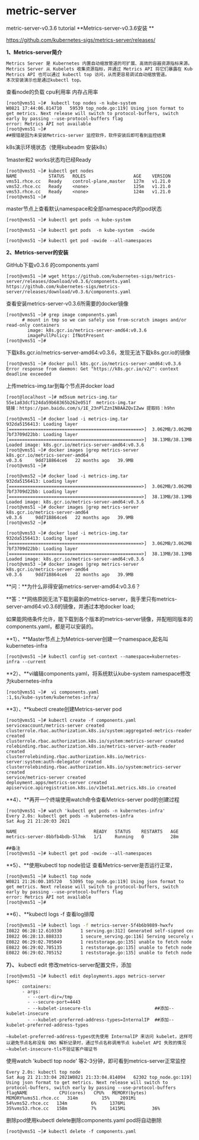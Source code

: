 # metric-server
metric-server-v0.3.6 tutorial
**Metrics-server-v0.3.6安装 **

https://github.com/kubernetes-sigs/metrics-server/releases/

**1、Metrics-server简介**

```go
Metrics Server 是 Kubernetes 内置自动缩放管道的可扩展、高效的容器资源指标来源。
Metrics Server 从 Kubelets 收集资源指标，并通过 Metrics API 将它们暴露在 Kubernetes apiserver 中，以供 HPA(Horizontal Pod Autoscaler) 和 VPA(Vertical Pod Autoscaler) 使用。
Metrics API 也可以通过 kubectl top 访问，从而更容易调试自动缩放管道。
本次安装演示也是通过kubectl top。 
```

查看node的负载 cpu利用率  内存占用率

```shell
[root@vms51 ~]#  kubectl top nodes -n kube-system
W0821 17:44:06.814710   59539 top_node.go:119] Using json format to get metrics. Next release will switch to protocol-buffers, switch early by passing --use-protocol-buffers flag
error: Metrics API not available
[root@vms51 ~]#
##报错是因为未安装Metrics-server 监控软件，软件安装后即可看到监控结果
```

k8s演示环境状态（使用kubeadm 安装k8s）

1master和2 works状态均已经Ready

```she
[root@vms51 ~]# kubectl get nodes
NAME            STATUS   ROLES                  AGE    VERSION
vms51.rhce.cc   Ready    control-plane,master   127m   v1.21.0
vms52.rhce.cc   Ready    <none>                 125m   v1.21.0
vms53.rhce.cc   Ready    <none>                 124m   v1.21.0
[root@vms51 ~]#
```

master节点上查看默认namespace和全部namespace内的pod状态

```she
[root@vms51 ~]# kubectl get pods -n kube-system  

[root@vms51 ~]# kubectl get pods  -n kube-system  -owide

[root@vms51 ~]# kubectl get pod -owide --all-namespaces
```

**2、Metrics-server的安装**

GitHub下载v0.3.6 的components.yaml

```shek
[root@vms51 ~]# wget https://github.com/kubernetes-sigs/metrics-server/releases/download/v0.3.6/components.yaml
https://github.com/kubernetes-sigs/metrics-server/releases/download/v0.3.6/components.yaml
```

查看安装metrics-server-v0.3.6所需要的docker镜像

```shel
[root@vms51 ~]# grep image components.yaml
      # mount in tmp so we can safely use from-scratch images and/or read-only containers
        image: k8s.gcr.io/metrics-server-amd64:v0.3.6
        imagePullPolicy: IfNotPresent
[root@vms51 ~]#
```

下载k8s.gcr.io/metrics-server-amd64:v0.3.6，发现无法下载k8s.gcr.io的镜像

```shel
[root@vms51 ~]# docker pull k8s.gcr.io/metrics-server-amd64:v0.3.6
Error response from daemon: Get "https://k8s.gcr.io/v2/": context deadline exceeded
```

上传metrics-img.tar到每个节点并docker load

```sh
[root@localhost ~]# md5sum metrics-img.tar
55e1a83dcf124da59b68365b262e051f  metrics-img.tar
链接：https://pan.baidu.com/s/1E_23nPlZznIN8AAZQvIZww 提取码：h9hn 
```

```shel 
[root@vms51 ~]# docker load -i metrics-img.tar
932da5156413: Loading layer [==================================================>]  3.062MB/3.062MB
7bf3709d22bb: Loading layer [==================================================>]  38.13MB/38.13MB
Loaded image: k8s.gcr.io/metrics-server-amd64:v0.3.6
[root@vms51 ~]# docker images |grep metrics-server
k8s.gcr.io/metrics-server-amd64                                   v0.3.6     9dd718864ce6   22 months ago   39.9MB
[root@vms51 ~]#
```

```shel
[root@vms52 ~]# docker load -i metrics-img.tar
932da5156413: Loading layer [==================================================>]  3.062MB/3.062MB
7bf3709d22bb: Loading layer [==================================================>]  38.13MB/38.13MB
Loaded image: k8s.gcr.io/metrics-server-amd64:v0.3.6
[root@vms51 ~]# docker images |grep metrics-server
k8s.gcr.io/metrics-server-amd64                                   v0.3.6     9dd718864ce6   22 months ago   39.9MB
[root@vms52 ~]#
```

```shell
[root@vms53 ~]# docker load -i metrics-img.tar
932da5156413: Loading layer [==================================================>]  3.062MB/3.062MB
7bf3709d22bb: Loading layer [==================================================>]  38.13MB/38.13MB
Loaded image: k8s.gcr.io/metrics-server-amd64:v0.3.6
[root@vms53 ~]# docker images |grep metrics-server
k8s.gcr.io/metrics-server-amd64                                   v0.3.6     9dd718864ce6   22 months ago   39.9MB
```

**问：**为什么非得安装metrics-server-amd64:v0.3.6？

**答：**网络原因无法下载到最新的metrics-server，我手里只有metrics-server-amd64:v0.3.6的镜像，并通过本地docker load;

如果能网络条件允许，能下载到各个版本的metrics-server镜像，并配相同版本的components.yaml，都是可以安装的。



**1）、**Master节点上为Metrics-server创建一个namespace,起名叫kubernetes-infra

```shell
[root@vms51 ~]# kubectl config set-context --namespace=kubernetes-infra --current
```

**2）、**vi编辑components.yaml，将系统默认kube-system namespace修改为kubernetes-infra

```she
[root@vms51 ~]#  vi components.yaml
:1,$s/kube-system/kubernetes-infra/
```

 **3）、**kubectl create创建Metrics-server pod

```shell
[root@vms51 ~]# kubectl create -f components.yaml
serviceaccount/metrics-server created
clusterrole.rbac.authorization.k8s.io/system:aggregated-metrics-reader created
clusterrole.rbac.authorization.k8s.io/system:metrics-server created
rolebinding.rbac.authorization.k8s.io/metrics-server-auth-reader created
clusterrolebinding.rbac.authorization.k8s.io/metrics-server:system:auth-delegator created
clusterrolebinding.rbac.authorization.k8s.io/system:metrics-server created
service/metrics-server created
deployment.apps/metrics-server created
apiservice.apiregistration.k8s.io/v1beta1.metrics.k8s.io created
```

**4）、**再开一个终端使用watch命令查看Metrics-server pod的创建过程

```shel
[root@vms51 ~]# watch 'kubectl get pods -n kubernetes-infra'
Every 2.0s: kubectl get pods -n kubernetes-infra                                                                                                               Sat Aug 21 21:20:03 2021

NAME                             READY   STATUS    RESTARTS   AGE
metrics-server-8bbfb4bdb-5l7mk   1/1     Running   0          28m

##备注
[root@vms51 ~]# kubectl get pod -owide --all-namespaces
```

**5）、**使用kubectl top node验证 查看Metrics-server是否运行正常，

```shell
[root@vms51 ~]# kubectl top node
W0821 21:26:00.105720   53095 top_node.go:119] Using json format to get metrics. Next release will switch to protocol-buffers, switch early by passing --use-protocol-buffers flag
error: Metrics API not available
[root@vms51 ~]#
```

**6）、**kubectl logs -f 查看log排障

```sh
[root@vms51 ~]# kubectl logs -f metrics-server-5f4b6b9889-hwxfv
I0822 06:28:12.610330       1 serving.go:312] Generated self-signed cert (/tmp/apiserver.crt, /tmp/apiserver.key)
I0822 06:28:13.888333       1 secure_serving.go:116] Serving securely on [::]:4443
E0822 06:29:02.705049       1 reststorage.go:135] unable to fetch node metrics for node "vms51.rhce.cc": no metrics known for node
E0822 06:29:02.705135       1 reststorage.go:135] unable to fetch node metrics for node "vms52.rhce.cc": no metrics known for node
E0822 06:29:02.705152       1 reststorage.go:135] unable to fetch node metrics for node "vms53.rhce.cc": no metrics known for node

```

**7）、** kubectl edit 修改metrics-server配置文件，添加

```she
[root@vms51 ~]# kubectl edit deployments.apps metrics-server
spec:
      containers:
      - args:
        - --cert-dir=/tmp
        - --secure-port=4443
        - --kubelet-insecure-tls                        ##添加--kubelet-insecure
        - --kubelet-preferred-address-types=InternalIP  ##添加--kubelet-preferred-address-types

–kubelet-preferred-address-types优先使用 InternalIP 来访问 kubelet，这样可以避免节点名称没有 DNS 解析记录时，通过节点名称调用节点 kubelet API 失败的情况
–kubelet-insecure-tls不验证客户端证书

```

使用watch 'kubectl top node' 等2-3分钟，即可看到metrics-server正常监控

```she
Every 2.0s: kubectl top node                                                                                                                                   Sat Aug 21 21:33:04 2021W0821 21:33:04.814094   62302 top_node.go:119] Using json format to get metrics. Next release will switch to protocol-buffers, switch early by passing --use-protocol-buffers flagNAME            CPU(cores)   CPU%   MEMORY(bytes)   MEMORY%vms51.rhce.cc   314m         15%    2091Mi          54%vms52.rhce.cc   134m         6%     1376Mi          35%vms53.rhce.cc   158m         7%     1415Mi          36%
```

删除pod使用kubectl delete删除components.yaml pod将自动删除

```shel
[root@vms51 ~]# kubectl delete -f components.yaml
```

